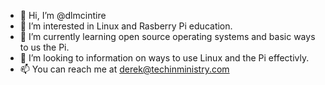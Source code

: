 - 👋 Hi, I’m @dlmcintire
- 👀 I’m interested in Linux and Rasberry Pi education.
- 🌱 I’m currently learning open source operating systems and basic ways to us the Pi.
- 💞️ I’m looking to information on ways to use Linux and the Pi effectivly.
- 📫 You can reach me at derek@techinministry.com

<!---
dlmcintire/dlmcintire is a ✨ special ✨ repository because its `README.md` (this file) appears on your GitHub profile.
You can click the Preview link to take a look at your changes.
--->
